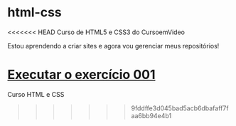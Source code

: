 # html-css
<<<<<<< HEAD
 Curso de HTML5 e CSS3 do CursoemVideo

 Estou aprendendo a criar sites e agora vou gerenciar meus repositórios!

<a href="https://professorguanabara.github.io/html-css/exercicios/ex001/index.html">Executar o exercício 001</a>
=======
Curso HTML e CSS
>>>>>>> 9fddffe3d045bad5acb6dbafaff7faa6bb94e4b1

